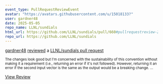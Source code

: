 ```yaml
---
event_type: PullRequestReviewEvent
avatar: "https://avatars.githubusercontent.com/u/15018133?"
user: gardner48
date: 2025-05-05
repo_name: LLNL/sundials
html_url: https://github.com/LLNL/sundials/pull/660#pullrequestreview-2813585794
repo_url: https://github.com/LLNL/sundials
---
```


<a href='https://github.com/gardner48' target='_blank'>gardner48</a> <a href='https://github.com/LLNL/sundials/pull/660#pullrequestreview-2813585794' target='_blank'>reviewed</a> a <a href='https://github.com/LLNL/sundials/pull/660' target='_blank'>LLNL/sundials pull request</a>

<small>The changes look good but I'm concerned with the sustainability of this convention without making it a requirement (i.e., returning an error if it's not followed). However, returning it an error if the second input vector is the same as the output would be a breaking change....</small>

<a href='https://github.com/LLNL/sundials/pull/660#pullrequestreview-2813585794' target='_blank'>View Review</a>